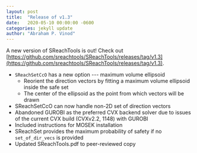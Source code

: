 ```yaml
---
layout: post
title:  "Release of v1.3"
date:   2020-05-10 00:00:00 -0600
categories: jekyll update
author: "Abraham P. Vinod"
---
```


A new version of SReachTools is out! Check out
[https://github.com/sreachtools/SReachTools/releases/tag/v1.3](https://github.com/sreachtools/SReachTools/releases/tag/v1.3).

- `SReachSetCcO` has a new option --- maximum volume ellipsoid 
    - Reorient the direction vectors by fitting a maximum volume ellipsoid
      inside the safe set 
    - The center of the ellipsoid as the point from which vectors will be drawn
- SReachSetCcO can now handle non-2D set of direction vectors
- Abandoned GUROBI as the preferred CVX backend solver due to issues of the
  current CVX build (CVXv2.2, 1148) with GUROBI
- Included instructions for MOSEK installation
- SReachSet provides the maximum probability of safety if no `set_of_dir_vecs`
  is provided
- Updated SReachTools.pdf to peer-reviewed copy
